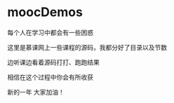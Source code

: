 # moocDemos


每个人在学习中都会有一些困惑

这里是慕课网上一些课程的源码，我都分好了目录以及节数

边听课边看着源码打打、跑跑结果

相信在这个过程中你会有所收获

新的一年 大家加油！
